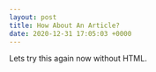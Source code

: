 ```yaml
---
layout: post
title: How About An Article?
date: 2020-12-31 17:05:03 +0000
---
```

Lets try this again now without HTML.
